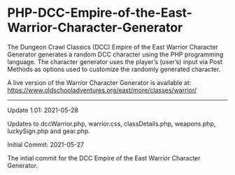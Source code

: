 # PHP-DCC-Empire-of-the-East-Warrior-Character-Generator
The Dungeon Crawl Classics (DCC) Empire of the East Warrior Character Generator generates a random DCC character using the PHP programming language. The character generator uses the player’s (user’s) input via Post Methods as options used to customize the randomly generated character.

A live version of the Warrior Character Generator is available at: https://www.oldschooladventures.org/east/more/classes/warrior/

-------------------


Update 1.01: 2021-05-28

Updates to dccWarrior.php, warrior.css, classDetails.php, weapons.php, luckySign.php and gear.php.


Initial Commit: 2021-05-27

The intial commit for the DCC Empire of the East Warrior Character Generator.
